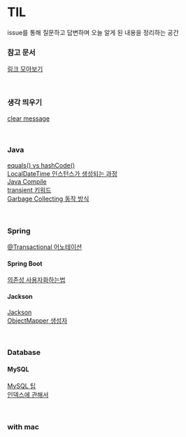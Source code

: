 # TIL

issue를 통해 질문하고 답변하며 오늘 알게 된 내용을 정리하는 공간

### 참고 문서
[링크 모아보기](common/ref.md)

<br>

### 생각 띄우기

[clear message](etc/clear_message.md) <br> 


<br> 

### Java

[equals() vs hashCode()](java/equals_and_hashCode.md) <br> 
[LocalDateTime 인스턴스가 생성되는 과정](java/LocalDateTime_Creator.md) <br>
[Java Compile](java/java_compile.md) <br>
[transient 키워드](java/transient.md) <br>
[Garbage Collecting 동작 방식](java/garbage_collector.md) 

<br>

### Spring 

[@Transactional 어노테이션](spring/Transactional.md)

#### Spring Boot
[의존성 사용자화하는법](spring/boot/springboot_dependency.md)

#### Jackson
[Jackson](spring/jackson/Jackson.md) <br>
[ObjectMapper 생성자](spring/jackson/ObjectMapper.md) <br>

<br>

### Database

#### MySQL
[MySQL 팁](database/sql/mysql_tip.md) <br>
[인덱스에 관해서](database/sql/index.md) <br>


<br>

### with mac
